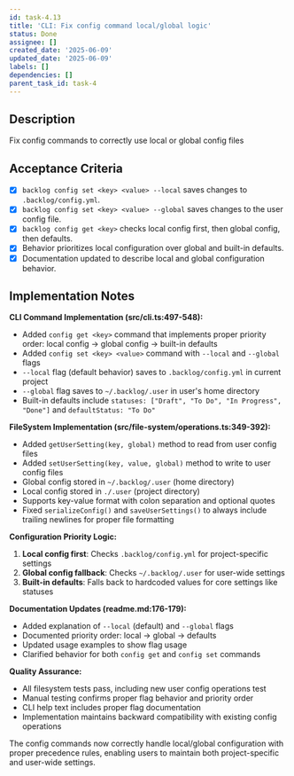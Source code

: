 ```yaml
---
id: task-4.13
title: 'CLI: Fix config command local/global logic'
status: Done
assignee: []
created_date: '2025-06-09'
updated_date: '2025-06-09'
labels: []
dependencies: []
parent_task_id: task-4
---
```


## Description

Fix config commands to correctly use local or global config files

## Acceptance Criteria
- [x] `backlog config set <key> <value> --local` saves changes to `.backlog/config.yml`.
- [x] `backlog config set <key> <value> --global` saves changes to the user config file.
- [x] `backlog config get <key>` checks local config first, then global config, then defaults.
- [x] Behavior prioritizes local configuration over global and built-in defaults.
- [x] Documentation updated to describe local and global configuration behavior.

## Implementation Notes

**CLI Command Implementation (src/cli.ts:497-548):**
- Added `config get <key>` command that implements proper priority order: local config → global config → built-in defaults
- Added `config set <key> <value>` command with `--local` and `--global` flags
- `--local` flag (default behavior) saves to `.backlog/config.yml` in current project
- `--global` flag saves to `~/.backlog/.user` in user's home directory
- Built-in defaults include `statuses: ["Draft", "To Do", "In Progress", "Done"]` and `defaultStatus: "To Do"`

**FileSystem Implementation (src/file-system/operations.ts:349-392):**
- Added `getUserSetting(key, global)` method to read from user config files
- Added `setUserSetting(key, value, global)` method to write to user config files
- Global config stored in `~/.backlog/.user` (home directory)
- Local config stored in `./.user` (project directory)
- Supports key-value format with colon separation and optional quotes
- Fixed `serializeConfig()` and `saveUserSettings()` to always include trailing newlines for proper file formatting

**Configuration Priority Logic:**
1. **Local config first**: Checks `.backlog/config.yml` for project-specific settings
2. **Global config fallback**: Checks `~/.backlog/.user` for user-wide settings
3. **Built-in defaults**: Falls back to hardcoded values for core settings like statuses

**Documentation Updates (readme.md:176-179):**
- Added explanation of `--local` (default) and `--global` flags
- Documented priority order: local → global → defaults
- Updated usage examples to show flag usage
- Clarified behavior for both `config get` and `config set` commands

**Quality Assurance:**
- All filesystem tests pass, including new user config operations test
- Manual testing confirms proper flag behavior and priority order
- CLI help text includes proper flag documentation
- Implementation maintains backward compatibility with existing config operations

The config commands now correctly handle local/global configuration with proper precedence rules, enabling users to maintain both project-specific and user-wide settings.
